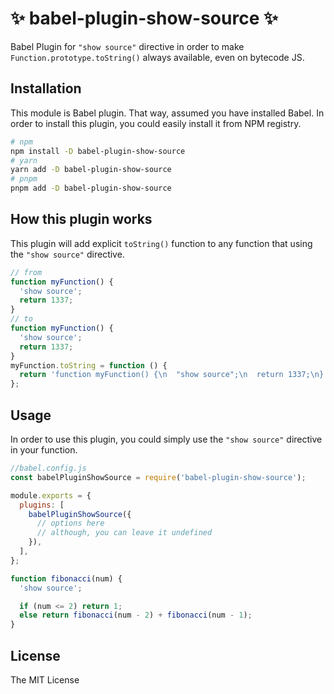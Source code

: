 # :sparkles: babel-plugin-show-source :sparkles:

Babel Plugin for `"show source"` directive in order to make `Function.prototype.toString()` always available, even on bytecode JS.

## Installation

This module is Babel plugin. That way, assumed you have installed Babel. In order to install this plugin, you could easily install it from NPM registry.

```bash
# npm
npm install -D babel-plugin-show-source
# yarn
yarn add -D babel-plugin-show-source
# pnpm
pnpm add -D babel-plugin-show-source
```

## How this plugin works

This plugin will add explicit `toString()` function to any function that using the `"show source"` directive.

```js
// from
function myFunction() {
  'show source';
  return 1337;
}
// to
function myFunction() {
  'show source';
  return 1337;
}
myFunction.toString = function () {
  return 'function myFunction() {\n  "show source";\n  return 1337;\n}';
};
```

## Usage

In order to use this plugin, you could simply use the `"show source"` directive in your function.

```js
//babel.config.js
const babelPluginShowSource = require('babel-plugin-show-source');

module.exports = {
  plugins: [
    babelPluginShowSource({
      // options here
      // although, you can leave it undefined
    }),
  ],
};
```

```js
function fibonacci(num) {
  'show source';

  if (num <= 2) return 1;
  else return fibonacci(num - 2) + fibonacci(num - 1);
}
```

## License

The MIT License
